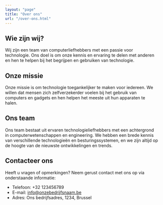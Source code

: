 ```yaml
---
layout: "page"
title: "Over ons"
url: "/over-ons.html"
---
```


## Wie zijn wij?

Wij zijn een team van computerliefhebbers met een passie voor technologie. Ons doel is om onze kennis en ervaring te delen met anderen en hen te helpen bij het begrijpen en gebruiken van technologie.

## Onze missie

Onze missie is om technologie toegankelijker te maken voor iedereen. We willen dat mensen zich zelfverzekerder voelen bij het gebruik van computers en gadgets en hen helpen het meeste uit hun apparaten te halen.

## Ons team

Ons team bestaat uit ervaren technologieliefhebbers met een achtergrond in computerwetenschappen en engineering. We hebben een brede kennis van verschillende technologieën en besturingssystemen, en we zijn altijd op de hoogte van de nieuwste ontwikkelingen en trends.

## Contacteer ons

Heeft u vragen of opmerkingen? Neem gerust contact met ons op via onderstaande informatie:

- Telefoon: +32 123456789
- E-mail: info@onzebedrijfsnaam.be
- Adres: Ons bedrijfsadres, 1234, Brussel
